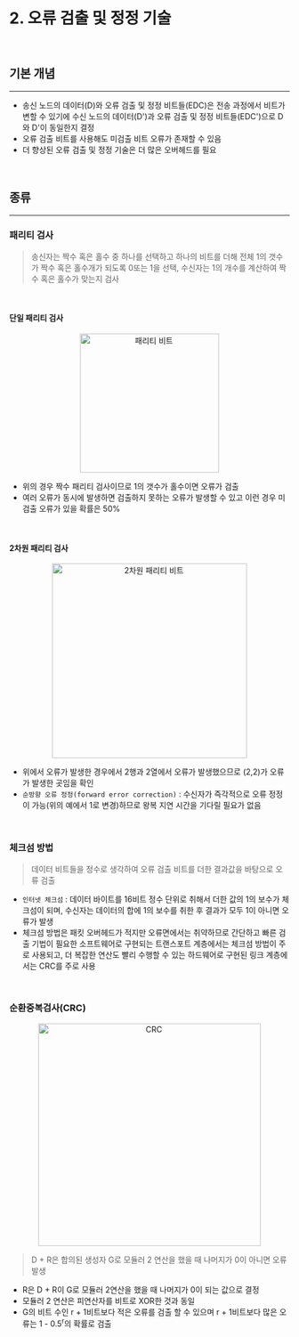 # 2. 오류 검출 및 정정 기술

<br>

## 기본 개념

---

 - 송신 노드의 데이터(D)와 오류 검출 및 정정 비트들(EDC)은 전송 과정에서 비트가 변할 수 있기에
   수신 노드의 데이터(D')과 오류 검출 및 정정 비트들(EDC')으로 D와 D'이 동일한지 결정
 - 오류 검출 비트를 사용해도 미검출 비트 오류가 존재할 수 있음
 - 더 향상된 오류 검출 및 정정 기술은 더 많은 오버헤드를 필요

<br>

## 종류

---

### 패리티 검사
> 송신자는 짝수 혹은 홀수 중 하나를 선택하고 하나의 비트를 더해 전체 1의 갯수가 짝수 혹은 홀수개가 되도록 0또는 1을 선택,
> 수신자는 1의 개수를 계산하여 짝수 혹은 홀수가 맞는지 검사

<br>

#### 단일 패리티 검사
<p align="center"><img width="250" alt="패리티 비트" src="https://user-images.githubusercontent.com/76640167/214039452-91447fa5-b3b5-42e3-bafd-10cce4bc00e4.png">

- 위의 경우 짝수 패리티 검사이므로 1의 갯수가 홀수이면 오류가 검출
- 여러 오류가 동시에 발생하면 검출하지 못하는 오류가 발생할 수 있고 이런 경우 미검출 오류가 있을 확률은 50%

<br>

#### 2차원 패리티 검사
<p align="center"><img width="350" alt="2차원 패리티 비트" src="https://user-images.githubusercontent.com/76640167/214039449-ce67b6cd-f4ea-4042-b93b-bc57003f4e37.png">

- 위에서 오류가 발생한 경우에서 2행과 2열에서 오류가 발생했으므로 (2,2)가 오류가 발생한 곳임을 확인
- `순방향 오류 정정(forward error correction)` : 수신자가 즉각적으로 오류 정정이 가능(위의 예에서 1로 변경)하므로 왕복 지연 시간을 기다릴 필요가 없음 

<br>

### 체크섬 방법
> 데이터 비트들을 정수로 생각하여 오류 검출 비트를 더한 결과값을 바탕으로 오류 검출
 - `인터넷 체크섬` : 데이터 바이트를 16비트 정수 단위로 취해서 더한 값의 1의 보수가 체크섬이 되며,
   수신자는 데이터의 합에 1의 보수를 취한 후 결과가 모두 1이 아니면 오류가 발생
 - 체크섬 방법은 패킷 오버헤드가 적지만 오류면에서는 취약하므로 간단하고 빠른 검출 기법이 필요한 소프트웨어로 구현되는 트랜스포트 계층에서는 체크섬 방법이 주로 사용되고,
   더 복잡한 연산도 빨리 수행할 수 있는 하드웨어로 구현된 링크 계층에서는 CRC를 주로 사용

<br>

### 순환중복검사(CRC)
<p align="center"><img width="400" alt="CRC" src="https://user-images.githubusercontent.com/76640167/214039446-5b9287a6-90fc-4040-8db6-81958b4f42cc.png">
 
> D + R은 합의된 생성자 G로 모듈러 2 연산을 했을 때 나머지가 0이 아니면 오류 발생

- R은 D + R이 G로 모듈러 2연산을 했을 때 나머지가 0이 되는 값으로 결정 
- 모듈러 2 연산은 피연산자를 비트로 XOR한 것과 동일
- G의 비트 수인 r + 1비트보다 적은 오류를 검출 할 수 있으며 r + 1비트보다 많은 오류는 1 - 0.5<sup>r</sup>의 확률로 검출
